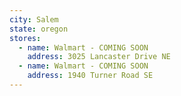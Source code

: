 ```yaml
---
city: Salem
state: oregon
stores:
  - name: Walmart - COMING SOON
    address: 3025 Lancaster Drive NE
  - name: Walmart - COMING SOON
    address: 1940 Turner Road SE
---
```

